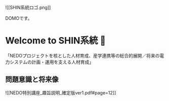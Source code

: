 
![[SHIN系統ロゴ.png]]


DOMOです。

# Welcome to SHIN系統 🎉

「NEDOプロジェクトを核とした人材育成、産学連携等の総合的展開／将来の電力システムの計画・運用を支える人材育成」




## 問題意識と将来像
![[NEDO特別講座_趣旨説明_確定版ver1.pdf#page=12]]
